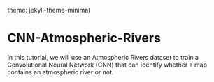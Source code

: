 theme: jekyll-theme-minimal

# CNN-Atmospheric-Rivers
In this tutorial, we will use an Atmospheric Rivers dataset to train a Convolutional Neural Network (CNN) that can identify whether a map contains an atmospheric river or not.
